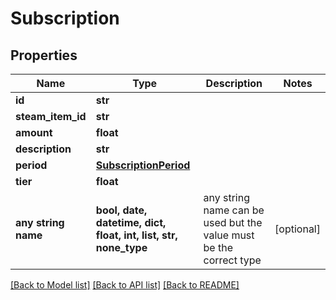 # Subscription


## Properties
Name | Type | Description | Notes
------------ | ------------- | ------------- | -------------
**id** | **str** |  | 
**steam_item_id** | **str** |  | 
**amount** | **float** |  | 
**description** | **str** |  | 
**period** | [**SubscriptionPeriod**](SubscriptionPeriod.md) |  | 
**tier** | **float** |  | 
**any string name** | **bool, date, datetime, dict, float, int, list, str, none_type** | any string name can be used but the value must be the correct type | [optional]

[[Back to Model list]](../README.md#documentation-for-models) [[Back to API list]](../README.md#documentation-for-api-endpoints) [[Back to README]](../README.md)


